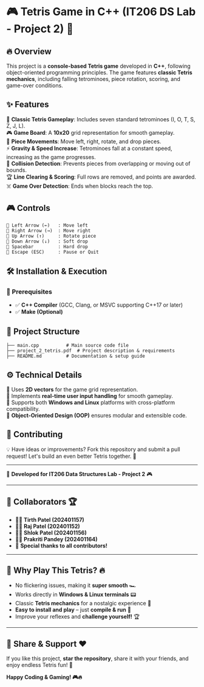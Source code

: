 # 🎮 Tetris Game in C++ (IT206 DS Lab - Project 2) 🚀

## 🔥 Overview

This project is a **console-based Tetris game** developed in **C++**, following object-oriented programming principles. The game features **classic Tetris mechanics**, including falling tetrominoes, piece rotation, scoring, and game-over conditions.

## ✨ Features

🎯 **Classic Tetris Gameplay**: Includes seven standard tetrominoes (I, O, T, S, Z, J, L).  
🎮 **Game Board**: A **10x20** grid representation for smooth gameplay.  
🔄 **Piece Movements**: Move left, right, rotate, and drop pieces.  
⚡ **Gravity & Speed Increase**: Tetrominoes fall at a constant speed, increasing as the game progresses.  
🛑 **Collision Detection**: Prevents pieces from overlapping or moving out of bounds.  
🏆 **Line Clearing & Scoring**: Full rows are removed, and points are awarded.  
☠️ **Game Over Detection**: Ends when blocks reach the top.

## 🎮 Controls

```
🎯 Left Arrow (←)   : Move left
🎯 Right Arrow (→)  : Move right
🎯 Up Arrow (↑)     : Rotate piece
🎯 Down Arrow (↓)   : Soft drop
🎯 Spacebar         : Hard drop
🎯 Escape (ESC)     : Pause or Quit
```

## 🛠️ Installation & Execution

### 📌 Prerequisites

- ✅ **C++ Compiler** (GCC, Clang, or MSVC supporting C++17 or later)
- ✅ **Make (Optional)**

## 📁 Project Structure

```
├── main.cpp          # Main source code file
├── project_2_tetris.pdf  # Project description & requirements
├── README.md         # Documentation & setup guide
```

## ⚙️ Technical Details

🔹 Uses **2D vectors** for the game grid representation.  
🔹 Implements **real-time user input handling** for smooth gameplay.  
🔹 Supports both **Windows and Linux** platforms with cross-platform compatibility.  
🔹 **Object-Oriented Design (OOP)** ensures modular and extensible code.  

## 🤝 Contributing

💡 Have ideas or improvements? Fork this repository and submit a pull request! Let's build an even better Tetris together. 🎉

---
🚀 **Developed for IT206 Data Structures Lab - Project 2** 🎮



---

## 🤝 Collaborators 🏆
- 👨‍💻 **Tirth Patel (202401157)**
- 👨‍💻 **Raj Patel (202401152)**
- 👨‍💻 **Shlok Patel (202401156)**
- 👨‍💻 **Prakriti Pandey (202401164)**
- 👏 **Special thanks to all contributors!**



---

## 🚀 Why Play This Tetris? 🔥
- No flickering issues, making it **super smooth** 🏎️
- Works directly in **Windows & Linux terminals** 📟
- Classic **Tetris mechanics** for a nostalgic experience 🎵
- **Easy to install and play** – just **compile & run** 🎯
- Improve your reflexes and **challenge yourself!** 🏆

---

## 📢 Share & Support ❤️
If you like this project, **star the repository**, share it with your friends, and enjoy endless Tetris fun! 🎉

**Happy Coding & Gaming! 🎮🔥**
